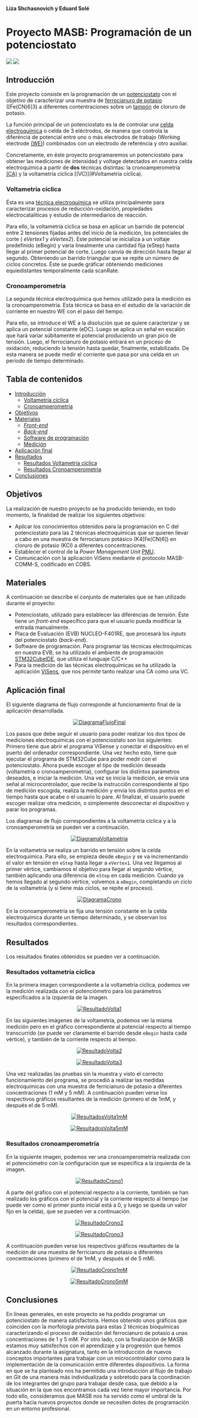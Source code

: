 [//]: # (Contacto Linkedin:Liza https://www.linkedin.com/in/liza-s-97a01597, Edu https://www.linkedin.com/in/eduard-sol%C3%A9-galindo-07a1891ba/ )

#### Liza Shchasnovich y Eduard Solé

# **Proyecto MASB: Programación de un potenciostato**

<img align="left" src="https://img.shields.io/badge/Proyecto-Potenciostato-yellow"><img align="left" src="https://img.shields.io/badge/Entorno de desarrollo-STM32CubeIDE-blue"></br>


## **Introducción**

Este proyecto consiste en la programación de un [potenciostato](https://es.wikipedia.org/wiki/Potenciostato) con el objetivo de caracterizar una muestra de [ferrocianuro de potasio ](https://es.wikipedia.org/wiki/Ferricianuro_de_potasio)([Fe(CN)6]3) a diferentes contentraciones sobre un [tampón](https://www.quimica.es/enciclopedia/Tamp%C3%B3n_qu%C3%ADmico.html) de cloruro de potasio.

La función principal de un potenciostato es la de controlar una [celda electroquímica](https://www.cio.mx/invest_13/gpom/archivos/Taller%20_CaracterizacionEQ_sesion1.pdf) o celda de 3 eléctrodos, de manera que controla la diferéncia de potencial entre uno o más electrodos de trabajo (Working electrode [(WE)](https://quimica.laguia2000.com/conceptos-basicos/potenciostato)) combinados con un electrodo de referéncia y otro auxiliar.

Concretamente, en éste proyecto programaremos un potenciostato para obtener las mediciones de intensidad y voltage detectados en nuestra celda electroquímica a partir de **dos** técnicas distintas: la cronoamperometría [(CA)](#CA) y la voltametría cíclica [(VC)](#Voltametría cíclica).

### **Voltametría cíclica**

Ésta es una [técnica electroquímica](https://bsginstitute.com/bs-campus/blog/voltametria-ciclica-109) se utiliza principalmente para caracterizar procesos de reducción-oxidación, propiedades electrocatalíticas y estudio de intermediarios de reacción.

Para ello, la voltametría cíclica se basa en aplicar un barrido de potencial entre 2 tensiones fijadas antes del inicio de la medición, los potenciales de corte ( _eVertex1_ y _eVertex2_). Este potencial se inicializa a un voltaje predefinido (eBegin) y varía linealmente una cantidad fija (eStep) hasta llegar al  primer potencial de corte. Luego canvía de dirección hasta llegar al segundo. Obteniendo un barrido triangular que se repite un número de ciclos concretos. Éste se puede gráficar obteniendo mediciones equiedistantes temporalmente cada scanRate.

### **Cronoamperometría**

La segunda técnica electroquímica que hemos utilizado para la medición es la cronoamperometría. Esta técnica se basa en el estudio de la variación de corriente en nuestro WE con el paso del tiempo.

Para ello, se introduce el WE a la disolución que se quiere caracterizar y se aplica un potencial constante (eDC). Luego se aplica un señal en escalón que hará variar súbitamente el potencial produciendo un gran pico de tensión. Luego, el ferrocianuro de potasio entrará en un proceso de oxidación, reduciendo la tensión hasta quedar, finalmente, estabilizado. De esta manera se puede medir el corriente que pasa por una celda en un periodo de tiempo determinado.



## **Tabla de contenidos**

- [Introducción](#este-proyecto-consiste)
  - [Voltametría cíclica](#voltametria-ciclica)
  - [Cronoamperometría](#cronoamperometria)
- [Objetivos](#objetivos)
- [Materiales](#materiales)
  - [_Front-end_](#front-end)
  - [_Back-end_](#back-end)
  - [Software de programación](#stm32cubeide)
  - [Medición](#visens)
- [Aplicación final](#aplicación-final)
- [Resultados](#resultados)
  - [Resultados Voltametría cíclica](#resultados-voltametria-ciclica)
  - [Resultados Cronoamperometría](#resultados-cronoamperometria)
- [Conclusiones](#conclusiones)



## **Objetivos**

La realización de nuestro proyecto se ha producido teniendo, en todo momento, la finalidad de realizar los siguientes objetivos:

- Aplicar los conocimientos obtenidos para la programación en C del potenciostato para las 2 técnicas electroquímicas que se quieren llevar a cabo en una muestra de ferrocianuro
potásico (K4[Fe(CN)6]) en cloruro de potasio (KCl) a diferentes concentraciones.
- Establecer el control de la _Power Management Unit_ [PMU](#PMU).
- Comunicación con la aplicación ViSens mediante el protocolo MASB-COMM-S, codificado en COBS.



## **Materiales**

A continuación se describe el conjunto de materiales que se han utilizado durante el proyecto:

- Potenciostato, utilizado para establecer las diferéncias de tensión. Éste tiene un _front-end_ específico para que el usuario pueda modificar la entrada  manualmente.
- Placa de Evaluación (EVB) NUCLEO-F401RE, que procesará los _inputs_ del potenciostato (_back-end_).
- Software de programación. Para programar las técnicas electroquímicas en nuestra EVB, se ha utilizado el ambiente de programación [STM32CubeIDE](https://www.st.com/en/development-tools/stm32cubeide.html), que utiliza el lunguaje C/C++
- Para la medición de las técnicas electroquímicas se ha utilizado la aplicación [ViSens](https://github.com/Albert-Alvarez/viSens-S/releases/tag/v0.2.0), que nos permite tanto realizar una CA como una VC.


## **Aplicación final**


El siguiente diagrama de flujo corresponde al funcionamiento final de la aplicación desarrollada.

<p align="center">
<a href="Docs/assets/FlujoFinal.png">
<img src="Docs/assets/FlujoFinal.png" alt="DiagramaFlujoFinal" />
</a>
</p>

Los pasos que debe seguir el usuario para poder realizar los dos tipos de mediciones electroquímicas con el potenciostato son los siguientes:
Primero tiene que abrir el programa ViSense y conectar el dispositivo en el puerto del ordenador correspondiente.
Una vez hecho esto, tiene que ejecutar el programa de STM32Cube para poder medir con el potenciostato.
Ahora puede escoger el tipo de medición deseada (voltametría o cronoamperometría), configurar los distintos parámetros deseados, e iniciar la medición.
Una vez se inicia la medición, se envía una señal al microcontrolador, que recibe la instrucción correspondiente al tipo de medición escogida, realiza la medición y envía los distintos puntos en el tiempo hasta que acabe o el usuario lo pare. Al finalizar, el usuario puede escoger realizar otra medición, o simplemente desconectar el dispositivo y parar los programas.

Los diagramas de flujo correspondientes a la voltametría cíclica y a la cronoamperometría se pueden ver a continuación.

<p align="center">
<a href="Docs/assets/Volta.png">
<img src="Docs/assets/Volta.png" alt="DiagramaVoltametria" />
</a>
</p>

En la voltametría se realiza un barrido en tensión sobre la celda electroquímica. Para ello, se empieza desde `eBegin` y se va incrementando el valor en tensión en `eStep` hasta llegar a `eVertex1`. Una vez llegamos al primer vértice, cambiamos el objetivo para llegar al segundo vértice, también aplicando una diferencia de `eStep` en cada medición. Cuando ya hemos llegado al segundo vértice, volvemos a `eBegin`, completando un ciclo de la voltametría (y si tiene más ciclos, se repite el proceso).

<p align="center">
<a href="Docs/assets/Crono.png">
<img src="Docs/assets/Crono.png" alt="DiagramaCrono" />
</a>
</p>

En la cronoamperometría se fija una tensión constante en la celda electroquímica durante un tiempo determinado, y se observan los resultados correspondientes.

## Resultados

Los resultados finales obtenidos se pueden ver a continuación.

### **Resultados voltametría cíclica**

En la primera imagen correspondiente a la voltametría cíclica, podemos ver la medición realizada con el potenciómetro para los parámetros especificados a la izquierda de la imagen.

<p align="center">
<a href="Docs/assets/ResultadoVolta1.png">
<img src="Docs/assets/ResultadoVolta1.png" alt="ResultadoVolta1" />
</a>
</p>

En las siguientes imágenes de la voltametría, podemos ver la misma medición pero en el gráfico correspondiente al potencial respecto al tiempo transcurrido (se puede ver claramente el barrido desde `eBegin` hasta cada vértice), y también de la corriente respecto al tiempo.
<p align="center">
<a href="Docs/assets/ResultadoVolta2.png">
<img src="Docs/assets/ResultadoVolta2.png" alt="ResultadoVolta2" />
</a>
</p>

<p align="center">
<a href="Docs/assets/ResultadoVolta3.png">
<img src="Docs/assets/ResultadoVolta3.png" alt="ResultadoVolta3" />
</a>
</p>

Una vez realizadas las pruebas sin la muestra y visto el correcto funcionamiento del programa, se procedió a realizar las medidas electroquímicas con una muestra de ferricianuro de potasio a diferentes concentraciones (1 mM y 5 mM). A continuación pueden verse los respectivos gráficos resultantes de la medición (primero el de 1mM, y después el de 5 mM).

<p align="center">
<a href="Docs/assets/ResultadosVolta1mM.png">
<img src="Docs/assets/ResultadosVolta1mM.png" alt="ResultadosVolta1mM" />
</a>
</p>

<p align="center">
<a href="Docs/assets/ResultadosVolta5mM.png">
<img src="Docs/assets/ResultadosVolta5mM.png" alt="ResultadosVolta5mM" />
</a>
</p>

### **Resultados cronoamperometría**

En la siguiente imagen, podemos ver una cronoamperometría realizada con el potenciómetro con la configuración que se especifica a la izquierda de la imagen.

<p align="center">
<a href="Docs/assets/ResultadoCrono1.png">
<img src="Docs/assets/ResultadoCrono1.png" alt="ResultadoCrono1" />
</a>
</p>

A parte del gráfico con el potencial respecto a la corriente, también se han realizado los gráficos con el potencial y la corriente respecto al tiempo (se puede ver como el primer punto inicial está a 0, y luego se queda un valor fijo en la celda), que se pueden ver a continuación.

<p align="center">
<a href="Docs/assets/ResultadoCrono2.png">
<img src="Docs/assets/ResultadoCrono2.png" alt="ResultadoCrono2" />
</a>
</p>

<p align="center">
<a href="Docs/assets/ResultadoCrono3.png">
<img src="Docs/assets/ResultadoCrono3.png" alt="ResultadoCrono3" />
</a>
</p>

A continuación pueden verse los respectivos gráficos resultantes de la medición de una muestra de ferricianuro de potasio a diferentes concentraciones (primero el de 1mM, y después el de 5 mM).

<p align="center">
<a href="Docs/assets/ResultadoCrono1mM.png">
<img src="Docs/assets/ResultadoCrono1mM.png" alt="ResultadoCrono1mM" />
</a>
</p>

<p align="center">
<a href="Docs/assets/ResultadoCrono5mM.png">
<img src="Docs/assets/ResultadoCrono5mM.png" alt="ResultadoCrono5mM" />
</a>
</p>


## **Conclusiones**

En líneas generales, en este proyecto se ha podido programar un potenciostato de manera satisfactoria. Hemos obtenido unos gráficos que coinciden con la morfología prevista para estas 2 técnicas bioquímicas caracterizando el proceso de oxidación del ferrocianuro de potasio a unas concentraciones de 1 y 5 mM. 
Por otro lado, con la finalización de MASB estamos muy satisfechos con el aprendizaje y la progresión que hemos alcanzado durante la asignatura, tanto en la introducción de nuevos conceptos importantes para trabajar con un microcontrolador como para la implementación de la comunicación entre diferentes dispositivos.
La forma en que se ha planteado nos ha permitido una introducción al flujo de trabajo en Git de una manera más individualizada y sobretodo para la coordinación de los integrantes del grupo para trabajar desde casa, que debido a la situación en la que nos encontramos cada vez tiene mayor importancia.
Por todo ello, consideramos que MASB nos ha servido como el umbral de la puerta hacia nuevos proyectos donde se necesiten dotes de programación en un entorno profesional.
